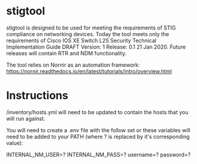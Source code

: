 # stigtool

stigtool is designed to be used for meeting the requirements of STIG compliance on networking devices. Today the tool meets only the requirements of Cisco IOS XE Switch L2S Security Technical Implementation Guide DRAFT Version: 1 Release: 0.1 21 Jan 2020. Future releases will contain RTR and NDM functionality.

The tool relies on Nornir as an automation framework: https://nornir.readthedocs.io/en/latest/tutorials/intro/overview.html

# Instructions
/inventory/hosts.yml will need to be updated to contain the hosts that you will run against.

You will need to create a .env file with the follow set or these variables will need to be added to your PATH (where ? is replaced by it's corresponding value):

INTERNAL_NM_USER=?
INTERNAL_NM_PASS=?
username=?
password=?
